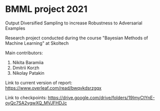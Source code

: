 # BMML project 2021
Output Diversified Sampling to increase Robustness to Adversarial Examples

Research project conducted during the course "Bayesian Methods of Machine Learning" at Skoltech

Main contributors:
1. Nikita Baramiia
1. Dmitrii Korzh
1. Nikolay Patakin


Link to current version of report: https://www.overleaf.com/read/bwqvkdsrzgqx

Link to checkpoints: https://drive.google.com/drive/folders/19ImyCtYnE-oyQc7SA2ygwXQ_MVJFHDJc

